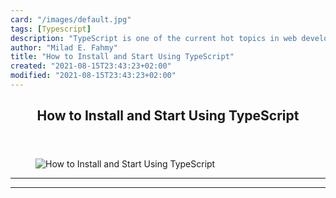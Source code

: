 ```yaml
---
card: "/images/default.jpg"
tags: [Typescript]
description: "TypeScript is one of the current hot topics in web developmen"
author: "Milad E. Fahmy"
title: "How to Install and Start Using TypeScript"
created: "2021-08-15T23:43:23+02:00"
modified: "2021-08-15T23:43:23+02:00"
---
```

<div class="site-wrapper">
<main id="site-main" class="site-main outer">
<div class="inner">
<article class="post-full post tag-typescript tag-javascript tag-learning-to-code tag-coding tag-programming ">
<header class="post-full-header">
<h1 class="post-full-title">How to Install and Start Using TypeScript</h1>
</header>
<figure class="post-full-image">
<picture>
<source media="(max-width: 700px)" sizes="1px" srcset="data:image/gif;base64,R0lGODlhAQABAIAAAAAAAP///yH5BAEAAAAALAAAAAABAAEAAAIBRAA7 1w">
<source media="(min-width: 701px)" sizes="(max-width: 800px) 400px,
(max-width: 1170px) 700px,
1400px" srcset="/news/content/images/size/w300/2020/01/florian-klauer-mk7D-4UCfmg-unsplash-4.jpg 300w,
/news/content/images/size/w600/2020/01/florian-klauer-mk7D-4UCfmg-unsplash-4.jpg 600w,
/news/content/images/size/w1000/2020/01/florian-klauer-mk7D-4UCfmg-unsplash-4.jpg 1000w,
/news/content/images/size/w2000/2020/01/florian-klauer-mk7D-4UCfmg-unsplash-4.jpg 2000w">
<img onerror="this.style.display='none'" src="/news/content/images/size/w2000/2020/01/florian-klauer-mk7D-4UCfmg-unsplash-4.jpg" alt="How to Install and Start Using TypeScript">
</picture>
</figure>
<section class="post-full-content">
<div class="post-content">
</div>
<hr>
<hr>
</section>
</article>
</div>
</main>
</div>
<!-- Google Tag Manager (noscript) -->
<!-- End Google Tag Manager (noscript) -->
